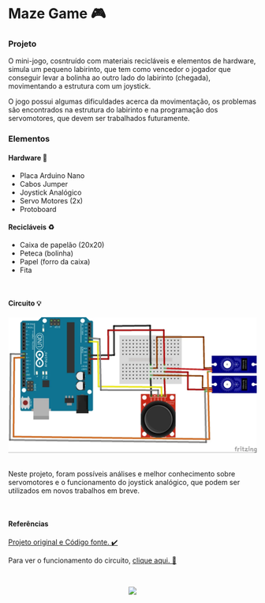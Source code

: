 <h1>Maze Game 🎮</h1>

<h3>Projeto</h3>

<p>O mini-jogo, cosntruído com materiais recicláveis e elementos de hardware, simula um pequeno labirinto, que tem como vencedor o jogador que conseguir levar a bolinha ao outro lado do labirinto (chegada), movimentando a estrutura com um joystick.</p>

<p>O jogo possui algumas dificuldades acerca da movimentação, os problemas são encontrados na estrutura do labirinto e na programação dos servomotores, que devem ser trabalhados futuramente.</p>

<h3>Elementos</h3>

<h4>Hardware 🔌</h4>

- Placa Arduino Nano
- Cabos Jumper
- Joystick Analógico
- Servo Motores (2x)
- Protoboard

<h4>Recicláveis ♻️</h4>

- Caixa de papelão (20x20)
- Peteca (bolinha)
- Papel (forro da caixa)
- Fita

</br>

<h4>Circuito 💡</h4>
<a align=center href="https://content.instructables.com/FIK/XGAT/JV0SNCH5/FIKXGATJV0SNCH5.jpg?auto=webp&frame=1&width=1024&height=1024&fit=bounds&md=04cae08da3bf348303f4fdb8d9275900"><img src="/maze-arduino/maze-circuit.webp"/></a>

</br>
</br>
<p>Neste projeto, foram possíveis análises e melhor conhecimento sobre servomotores e o funcionamento do joystick analógico, que podem ser utilizados em novos trabalhos em breve.</p>



</br>

<h4>Referências </h4>
<p><a href="https://www.instructables.com/Arduino-Marble-Maze-Labyrinth/">Projeto original e Código fonte. ✔️</a></p>



<p>Para ver o funcionamento do circuito, <a href="https://drive.google.com/file/d/17RCyE89-5Kfp88HpgxIV5gNd-afq49nh/view?usp=sharing">clique aqui. 🎥</a></p>

</br>

<p align=center><img src="https://i.pinimg.com/originals/2a/41/43/2a4143a7f6ba988cd7a218e6f9fd3bd0.gif"/></p>

